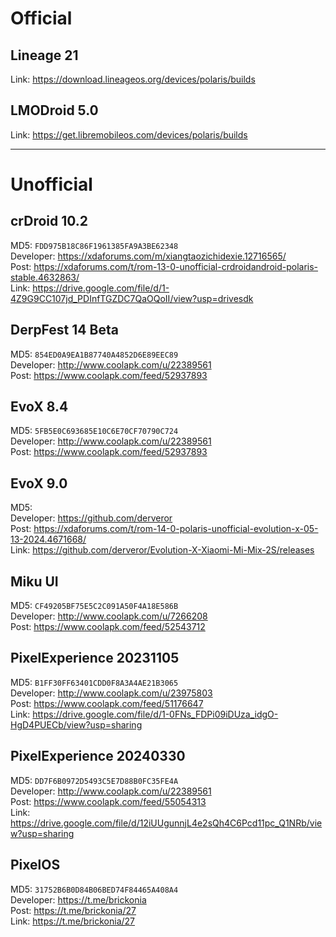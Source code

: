 # Official  

## Lineage 21  
Link: https://download.lineageos.org/devices/polaris/builds

## LMODroid 5.0  
Link: https://get.libremobileos.com/devices/polaris/builds

-----------------------------------------

# Unofficial    

## crDroid 10.2  
MD5: `FDD975B18C86F1961385FA9A3BE62348`  
Developer: https://xdaforums.com/m/xiangtaozichidexie.12716565/  
Post: https://xdaforums.com/t/rom-13-0-unofficial-crdroidandroid-polaris-stable.4632863/  
Link: https://drive.google.com/file/d/1-4Z9G9CC107jd_PDInfTGZDC7QaOQoII/view?usp=drivesdk  

## DerpFest 14 Beta  
MD5: `854ED0A9EA1B87740A4852D6E89EEC89`  
Developer: http://www.coolapk.com/u/22389561  
Post: https://www.coolapk.com/feed/52937893  

## EvoX 8.4  
MD5: `5FB5E0C693685E10C6E70CF70790C724`  
Developer: http://www.coolapk.com/u/22389561  
Post: https://www.coolapk.com/feed/52937893  

## EvoX 9.0  
MD5:    
Developer: https://github.com/derveror  
Post: https://xdaforums.com/t/rom-14-0-polaris-unofficial-evolution-x-05-13-2024.4671668/  
Link: https://github.com/derveror/Evolution-X-Xiaomi-Mi-Mix-2S/releases  

## Miku UI  
MD5: `CF49205BF75E5C2C091A50F4A18E586B`  
Developer: http://www.coolapk.com/u/7266208  
Post: https://www.coolapk.com/feed/52543712  

## PixelExperience 20231105  
MD5: `B1FF30FF63401CDD0F8A3A4AE21B3065`  
Developer: http://www.coolapk.com/u/23975803  
Post: https://www.coolapk.com/feed/51176647  
Link: https://drive.google.com/file/d/1-0FNs_FDPi09iDUza_idgO-HgD4PUECb/view?usp=sharing  

## PixelExperience 20240330  
MD5: `DD7F6B0972D5493C5E7D88B0FC35FE4A`  
Developer: http://www.coolapk.com/u/22389561  
Post: https://www.coolapk.com/feed/55054313  
Link: https://drive.google.com/file/d/12iUUgunnjL4e2sQh4C6Pcd11pc_Q1NRb/view?usp=sharing   

## PixelOS  
MD5: `31752B6B0D84B06BED74F84465A408A4`  
Developer: https://t.me/brickonia  
Post: https://t.me/brickonia/27  
Link: https://t.me/brickonia/27  
